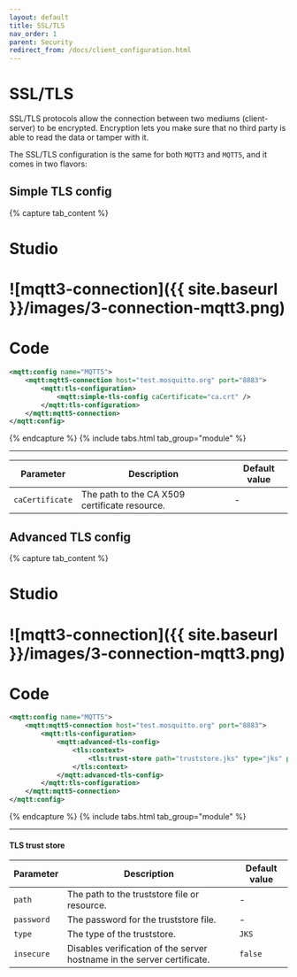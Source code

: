 ```yaml
---
layout: default
title: SSL/TLS
nav_order: 1
parent: Security
redirect_from: /docs/client_configuration.html
---
```


# SSL/TLS

SSL/TLS protocols allow the connection between two mediums (client-server) to be encrypted. Encryption lets you make sure that no third party is able to read the data or tamper with it.

The SSL/TLS configuration is the same for both `MQTT3` and `MQTT5`, and it comes in two flavors:

## Simple TLS config  

{% capture tab_content %}

Studio
===
![mqtt3-connection]({{ site.baseurl }}/images/3-connection-mqtt3.png)
====

Code
===

```xml
<mqtt:config name="MQTT5">
    <mqtt:mqtt5-connection host="test.mosquitto.org" port="8883">
        <mqtt:tls-configuration>
            <mqtt:simple-tls-config caCertificate="ca.crt" />
        </mqtt:tls-configuration>
    </mqtt:mqtt5-connection>
</mqtt:config>
```

{% endcapture %}
{% include tabs.html tab_group="module" %}

---

| Parameter | Description | Default value |
| ----------- | ----------- | ------------- |
| `caCertificate` | The path to the CA X509 certificate resource. | - |

## Advanced TLS config  

{% capture tab_content %}

Studio
===
![mqtt3-connection]({{ site.baseurl }}/images/3-connection-mqtt3.png)
====

Code
===

```xml
<mqtt:config name="MQTT5">
    <mqtt:mqtt5-connection host="test.mosquitto.org" port="8883">
        <mqtt:tls-configuration>
            <mqtt:advanced-tls-config>
                <tls:context>
                    <tls:trust-store path="truststore.jks" type="jks" password="changeit" insecure="false"/>
                </tls:context>
            </mqtt:advanced-tls-config>
        </mqtt:tls-configuration>
    </mqtt:mqtt5-connection>
</mqtt:config>
```

{% endcapture %}
{% include tabs.html tab_group="module" %}

---

#### TLS trust store

| Parameter | Description | Default value |
| ----------- | ----------- | ------------- |
| `path` | The path to the truststore file or resource. | - |
| `password` | The password for the truststore file. | - |
| `type` | The type of the truststore. | `JKS` |
| `insecure` | Disables verification of the server hostname in the server certificate. | `false` |
